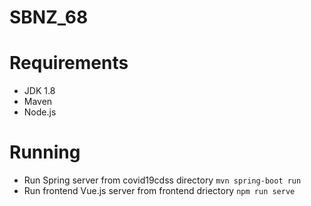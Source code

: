 # SBNZ_68

# Requirements
  - JDK 1.8
  - Maven
  - Node.js
  
# Running
  - Run Spring server from covid19cdss directory `mvn spring-boot run`
  - Run frontend Vue.js server from frontend driectory `npm run serve`
